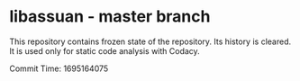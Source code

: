 # libassuan - master branch

This repository contains frozen state of the repository.
Its history is cleared. It is used only for static code
analysis with Codacy.

Commit Time: 1695164075